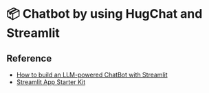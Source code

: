 # 📦 Chatbot by using HugChat and Streamlit


## Reference
- [How to build an LLM-powered ChatBot with Streamlit](https://blog.streamlit.io/how-to-build-an-llm-powered-chatbot-with-streamlit/?source=post_page-----6a3c30860fbc--------------------------------)
- [Streamlit App Starter Kit](https://blog.streamlit.io/streamlit-app-starter-kit-how-to-build-apps-faster/)
